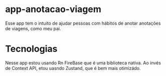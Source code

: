 # app-anotacao-viagem
Esse app tem o intuito de ajudar pessoas com hábitos de anotar anotações de viagens, como meu pai.

# Tecnologias
Nesse app estou usando Rn FireBase que é uma biblioteca nativa. Ao invés de Context API, etou uasndo Zustand, que é bem mais otimizádo.
